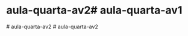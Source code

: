 # aula-quarta-av2#   a u l a - q u a r t a - a v 1  
 #   a u l a - q u a r t a - a v 2  
 #   a u l a - q u a r t a - a v 2  
 